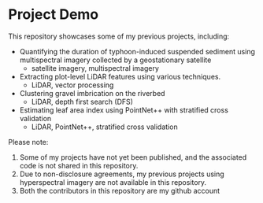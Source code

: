 # Project Demo
This repository showcases some of my previous projects, including:
- Quantifying the duration of typhoon-induced suspended sediment using multispectral imagery collected by a geostationary satellite
  - satellite imagery, multispectral imagery
- Extracting plot-level LiDAR features using various techniques.
  - LiDAR, vector processing
- Clustering gravel imbrication on the riverbed
  - LiDAR, depth first search (DFS)
- Estimating leaf area index using PointNet++ with stratified cross validation
  - LiDAR, PointNet++, stratified cross validation

Please note:
1. Some of my projects have not yet been published, and the associated code is not shared in this repository.
2. Due to non-disclosure agreements, my previous projects using hyperspectral imagery are not available in this repository.
3. Both the contributors in this repository are my github account
